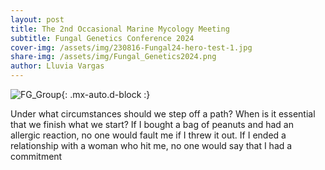 ```yaml
---
layout: post
title: The 2nd Occasional Marine Mycology Meeting
subtitle: Fungal Genetics Conference 2024
cover-img: /assets/img/230816-Fungal24-hero-test-1.jpg
share-img: /assets/img/Fungal_Genetics2024.png
author: Lluvia Vargas
---
```


![FG_Group](https://github.com/FOMO-project/FOMO-project.github.io/blob/master/assets/img/Group_photo_FG2024.jpg){: .mx-auto.d-block :}




Under what circumstances should we step off a path? When is it essential that we finish what we start? If I bought a bag of peanuts and had an allergic reaction, no one would fault me if I threw it out. If I ended a relationship with a woman who hit me, no one would say that I had a commitment 
